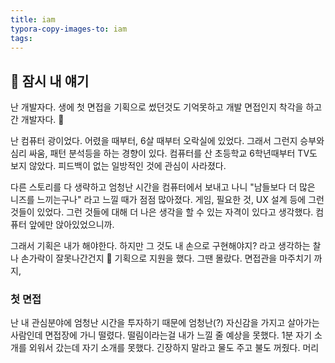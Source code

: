 ```yaml
---
title: iam
typora-copy-images-to: iam
tags:
---
```


##  🤔 잠시 내 얘기

난 개발자다. 생에 첫 면접을 기획으로 썼던것도 기억못하고 개발 면접인지 착각을 하고 간 개발자다. 🐔

난 컴퓨터 광이었다. 어렸을 때부터, 6살 때부터 오락실에 있었다. 그래서 그런지 승부와 심리 싸움, 패턴 분석등을 하는 경향이 있다. 컴퓨터를 산 초등학교 6학년때부터 TV도 보지 않았다. 피드백이 없는 일방적인 것에 관심이 사라졌다.

다른 스토리를 다 생략하고 엄청난 시간을 컴퓨터에서 보내고 나니 "남들보다 더 많은 니즈를 느끼는구나" 라고 느낄 때가 점점 많아졌다. 게임, 필요한 것, UX 설계 등에 그런 것들이 있었다. 그런 것들에 대해 더 나은 생각을 할 수 있는 자격이 있다고 생각했다. 컴퓨터 앞에만 앉아있었으니까.

그래서 기획은 내가 해야한다. 하지만 그 것도 내 손으로 구현해야지? 라고 생각하는 찰나 손가락이 잘못나간건지 🌝 기획으로 지원을 했다. 그땐 몰랐다. 면접관을 마주치기 까지,

### 첫 면접

난 내 관심분야에 엄청난 시간을 투자하기 때문에 엄청난(?) 자신감을 가지고 살아가는 사람인데 면접장에 가니 떨렸다. 떨림이라는걸 내가 느낄 줄 예상을 못했다. 1분 자기 소개를 외워서 갔는데 자기 소개를 못했다. 긴장하지 말라고 물도 주고 불도 꺼줬다. 머리
